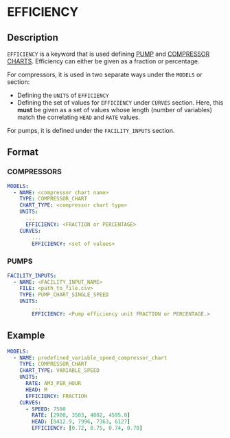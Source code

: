 # EFFICIENCY

## Description

`EFFICIENCY` is a keyword that is used defining [PUMP](../../modelling/setup/facility_inputs/pump_modelling/pump_charts) and [COMPRESSOR CHARTS](../../modelling/setup/models/compressor_modelling/compressor_charts/).
Efficiency can either be given as a fraction or percentage.

For compressors, it is used in two separate ways under the `MODELS` or section:

- Defining the `UNITS` of `EFFICIENCY`
- Defining the set of values for `EFFICIENCY` under `CURVES` section. Here, this **must** be given as a set of values whose length (number of variables) match the correlating `HEAD` and `RATE` values.

For pumps, it is defined under the `FACILITY_INPUTS` section.

## Format

### COMPRESSORS

~~~~~yaml
MODELS:
  - NAME: <compressor chart name>
    TYPE: COMPRESSOR_CHART
    CHART_TYPE: <compressor chart type>
    UNITS:
      ...
      EFFICIENCY: <FRACTION or PERCENTAGE>
    CURVES:
        ...
        EFFICIENCY: <set of values>
~~~~~

### PUMPS

~~~~~yaml
FACILITY_INPUTS:
  - NAME: <FACILITY_INPUT_NAME>
    FILE: <path_to_file.csv>
    TYPE: PUMP_CHART_SINGLE_SPEED
    UNITS:
        ...
        EFFICIENCY: <Pump efficiency unit FRACTION or PERCENTAGE.>
~~~~~

## Example

~~~~~yaml
MODELS:
  - NAME: predefined_variable_speed_compressor_chart
    TYPE: COMPRESSOR_CHART
    CHART_TYPE: VARIABLE_SPEED
    UNITS:
      RATE: AM3_PER_HOUR
      HEAD: M
      EFFICIENCY: FRACTION
    CURVES:
      - SPEED: 7500
        RATE: [2900, 3503, 4002, 4595.0]
        HEAD: [8412.9, 7996, 7363, 6127]
        EFFICIENCY: [0.72, 0.75, 0.74, 0.70]
~~~~~
